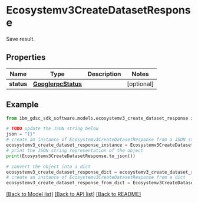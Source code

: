 # Ecosystemv3CreateDatasetResponse

Save result.

## Properties

Name | Type | Description | Notes
------------ | ------------- | ------------- | -------------
**status** | [**GooglerpcStatus**](GooglerpcStatus.md) |  | [optional] 

## Example

```python
from ibm_gdsc_sdk_software.models.ecosystemv3_create_dataset_response import Ecosystemv3CreateDatasetResponse

# TODO update the JSON string below
json = "{}"
# create an instance of Ecosystemv3CreateDatasetResponse from a JSON string
ecosystemv3_create_dataset_response_instance = Ecosystemv3CreateDatasetResponse.from_json(json)
# print the JSON string representation of the object
print(Ecosystemv3CreateDatasetResponse.to_json())

# convert the object into a dict
ecosystemv3_create_dataset_response_dict = ecosystemv3_create_dataset_response_instance.to_dict()
# create an instance of Ecosystemv3CreateDatasetResponse from a dict
ecosystemv3_create_dataset_response_from_dict = Ecosystemv3CreateDatasetResponse.from_dict(ecosystemv3_create_dataset_response_dict)
```
[[Back to Model list]](../README.md#documentation-for-models) [[Back to API list]](../README.md#documentation-for-api-endpoints) [[Back to README]](../README.md)


